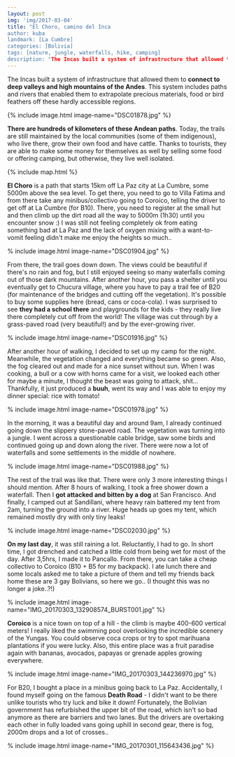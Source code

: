 ```yaml
---
layout: post
img: 'img/2017-03-04'
title: "El Choro, camino del Inca
author: kuba
landmark: [La Cumbre]
categories: [Bolivia]
tags: [nature, jungle, waterfalls, hike, camping]
description: "The Incas built a system of infrastructure that allowed them to connect to deep valleys and high mountains of the Andes. This system includes paths and rivers that enabled them to extrapolate precious materials, food or bird feathers off these hardly accessible regions. The system of these roads and paths remains and I went on one of them, called El Choro."
---
```


The Incas built a system of infrastructure that allowed them to **connect to deep valleys and high mountains of the Andes**. This system includes paths and rivers that enabled them to extrapolate precious materials, food or bird feathers off these hardly accessible regions.

{% include image.html image-name="DSC01878.jpg" %}

**There are hundreds of kilometers of these Andean paths**. Today, the trails are still maintained by the local communities (some of them indigenous), who live there, grow their own food and have cattle. Thanks to tourists, they are able to make some money for themselves as well by selling some food or offering camping, but otherwise, they live well isolated.

{% include map.html %}

**El Choro** is a path that starts 15km off La Paz city at La Cumbre, some 5000m above the sea level. To get there, you need to go to Villa Fatima and from there take any minibus/collectivo going to Coroico, telling the driver to get off at La Cumbre (for B10). There, you need to register at the small hut and then climb up the dirt road all the way to 5000m (1h30) until you encounter snow :) I was still not feeling completely ok from eating something bad at La Paz and the lack of oxygen mixing with a want-to-vomit feeling didn't make me enjoy the heights so much..

% include image.html image-name="DSC01904.jpg" %}

From there, the trail goes down down. The views could be beautiful if there's no rain and fog, but I still enjoyed seeing so many waterfalls coming out of those dark mountains. After another hour, you pass a shelter until you eventually get to Chucura village, where you have to pay a trail fee of B20 (for maintenance of the bridges and cutting off the vegetation). It's possible to buy some supplies here (bread, cans or coca-cola). I was surprised to see **they had a school there** and playgrounds for the kids - they really live there completely cut off from the world! The village was cut through by a grass-paved road (very beautiful!) and by the ever-growing river. 

% include image.html image-name="DSC01916.jpg" %}

After another hour of walking, I decided to set up my camp for the night. Meanwhile, the vegetation changed and everything became so green. Also, the fog cleared out and made for a nice sunset without sun. When I was cooking, a bull or a cow with horns came for a visit, we looked each other for maybe a minute, I thought the beast was going to attack, shit… Thankfully, it just produced a **buuh**, went its way and I was able to enjoy my dinner special: rice with tomato! 

% include image.html image-name="DSC01978.jpg" %}

In the morning, it was a beautiful day and around 9am, I already continued going down the slippery stone-paved road. The vegetation was turning into a jungle. I went across a questionable cable bridge, saw some birds and continued going up and down along the river. There were now a lot of waterfalls and some settlements in the middle of nowhere. 

% include image.html image-name="DSC01988.jpg" %}

The rest of the trail was like that. There were only 3 more interesting things I should mention. After 8 hours of walking, I took a free shower down a waterfall. Then I **got attacked and bitten by a dog** at San Francisco. And finally, I camped out at Sandillani, where heavy rain battered my tent from 2am, turning the ground into a river. Huge heads up goes my tent, which remained mostly dry with only tiny leaks!

% include image.html image-name="DSC02030.jpg" %}

**On my last day**, it was still raining a lot. Reluctantly, I had to go. In short time, I got drenched and catched a little cold from being wet for most of the day. After 3,5hrs, I made it to Pancallo. From there, you can take a cheap collectivo to Coroico (B10 + B5 for my backpack). I ate lunch there and some locals asked me to take a picture of them and tell my friends back home these are 3 gay Bolivians, so here we go.. (I thought this was no longer a joke..?!)

% include image.html image-name="IMG_20170303_132908574_BURST001.jpg" %}

**Coroico** is a nice town on top of a hill - the climb is maybe 400-600 vertical meters! I really liked the swimming pool overlooking the incredible scenery of the Yungas. You could observe coca crops or try to spot marihuana plantations if you were lucky. Also, this entire place was a fruit paradise again with bananas, avocados, papayas or grenade apples growing everywhere. 

% include image.html image-name="IMG_20170303_144236970.jpg" %}

For B20, I bought a place in a minibus going back to La Paz. Accidentally, I found myself going on the famous **Death Road** - I didn't want to be there unlike tourists who try luck and bike it down! Fortunately, the Bolivian government has refurbished the upper bit of the road, which isn't so bad anymore as there are barriers and two lanes. But the drivers are overtaking each other in fully loaded vans going uphill in second gear, there is fog, 2000m drops and a lot of crosses.. 

% include image.html image-name="IMG_20170301_115643436.jpg" %}